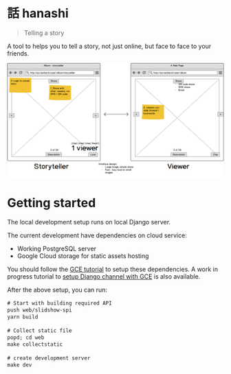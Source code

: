 話 hanashi
==========

> Telling a story

A tool to helps you to tell a story, not just online, but face
to face to your friends.

![Wireframe image](docs/wireframe.png)


# Getting started

The local development setup runs on local Django server.

The current development have dependencies on cloud service:

* Working PostgreSQL server
* Google Cloud storage for static assets hosting

You should follow the [GCE tutorial](https://cloud.google.com/python/django/kubernetes-engine) to setup these dependencies.
A work in progress tutorial to [setup Django channel with GCE](https://docs.google.com/document/d/1iTl5Tw9hwppsO0YA-eoGt9mfwUwJg1q6LLMv-qYlWWE/edit#) is also available.

After the above setup, you can run:

```
# Start with building required API
push web/slidshow-spi
yarn build

# Collect static file
popd; cd web
make collectstatic

# create development server
make dev
```
